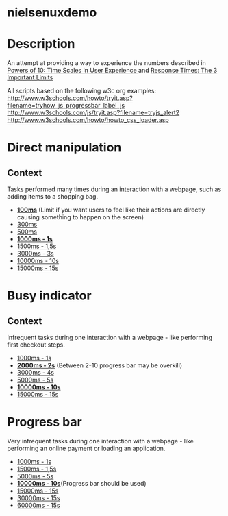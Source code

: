 # nielsenuxdemo

# Description
An attempt at providing a way to experience the numbers described in [Powers of 10: Time Scales in User Experience
](https://www.nngroup.com/articles/powers-of-10-time-scales-in-ux/) and [Response Times: The 3 Important Limits](https://www.nngroup.com/articles/response-times-3-important-limits/)

All scripts based on the following w3c org examples:
http://www.w3schools.com/howto/tryit.asp?filename=tryhow_js_progressbar_label_js
http://www.w3schools.com/js/tryit.asp?filename=tryjs_alert2
http://www.w3schools.com/howto/howto_css_loader.asp

# Direct manipulation
## Context
Tasks performed many times during an interaction with a webpage, such as adding items to a shopping bag.
* [**100ms**](https://rawgit.com/csms/nielsenuxdemo/master/appear/0.1.html) (Limit if you want users to feel like their actions are directly causing something to happen on the screen)
* [300ms](https://rawgit.com/csms/nielsenuxdemo/master/appear/0.3.html)
* [500ms](https://rawgit.com/csms/nielsenuxdemo/master/appear/0.5.html)
* [**1000ms - 1s**](https://rawgit.com/csms/nielsenuxdemo/master/appear/0.5.html)
* [1500ms - 1,5s](https://rawgit.com/csms/nielsenuxdemo/master/appear/0.5.html)
* [3000ms - 3s](https://rawgit.com/csms/nielsenuxdemo/master/appear/0.5.html)
* [10000ms - 10s](https://rawgit.com/csms/nielsenuxdemo/master/appear/10.html)
* [15000ms - 15s](https://rawgit.com/csms/nielsenuxdemo/master/appear/15.html)

# Busy indicator
## Context
Infrequent tasks during one interaction with a webpage -  like performing first checkout steps.
* [1000ms - 1s](https://rawgit.com/csms/nielsenuxdemo/master/loader/1.html)
* [**2000ms - 2s**](https://rawgit.com/csms/nielsenuxdemo/master/loader/2.html) (Between 2-10 progress bar may be overkill)
* [3000ms - 4s](https://rawgit.com/csms/nielsenuxdemo/master/loader/4.html)
* [5000ms - 5s](https://rawgit.com/csms/nielsenuxdemo/master/loader/5.html)
* [**10000ms - 10s**](https://rawgit.com/csms/nielsenuxdemo/master/loader/10.html)
* [15000ms - 15s](https://rawgit.com/csms/nielsenuxdemo/master/loader/15.html)

# Progress bar
Very infrequent tasks during one interaction with a webpage - like performing an online payment or loading an application.
* [1000ms - 1s](https://rawgit.com/csms/nielsenuxdemo/master/progressbar/1.html)
* [1500ms - 1,5s](https://rawgit.com/csms/nielsenuxdemo/master/progressbar/1.5.html)
* [5000ms - 5s](https://rawgit.com/csms/nielsenuxdemo/master/progressbar/5.html)
* [**10000ms - 10s**](https://rawgit.com/csms/nielsenuxdemo/master/progressbar/10.html)(Progress bar should be used)
* [15000ms - 15s](https://rawgit.com/csms/nielsenuxdemo/master/progressbar/15.html)
* [30000ms - 15s](https://rawgit.com/csms/nielsenuxdemo/master/progressbar/30.html)
* [60000ms - 15s](https://rawgit.com/csms/nielsenuxdemo/master/progressbar/60.html)
